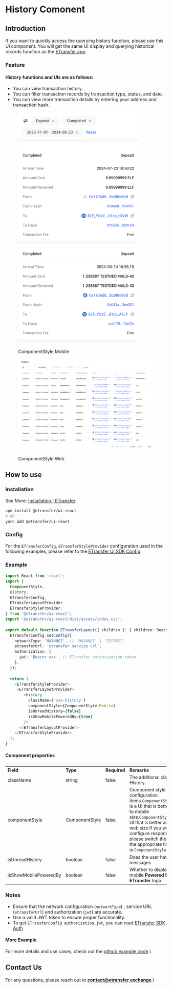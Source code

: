 # History Comonent

## Introduction

If you want to quickly access the querying history function, please use this UI component. You will get the same UI display and querying historical records function as the [ETransfer app](https://app.etransfer.exchange).

### Feature

#### History functions and UIs are as follows:

* You can view transaction history.
* You can filter transaction records by transaction type, status, and date.
* You can view more transaction details by entering your address and transaction hash.

<figure><img src="../../../.gitbook/assets/image (3).png" alt="" width="375"><figcaption><p>ComponentStyle.Mobile</p></figcaption></figure>

<figure><img src="../../../.gitbook/assets/image (5).png" alt=""><figcaption><p>ComponentStyle.Web</p></figcaption></figure>

## How to use

### Installation

See More: [Installation | ETransfer](https://etransfer.gitbook.io/docs/sdk/get-started/installation)

```bash
npm install @etransfer/ui-react
# OR
yarn add @etransfer/ui-react
```

### Config

For the `ETransferConfig`, `ETransferStyleProvider` configuration used in the following examples, please refer to the [ETransfer UI SDK Config](configuration.md)

### Example

```typescript
import React from 'react';
import {
  ComponentStyle,
  History,
  ETransferConfig,
  ETransferLayoutProvider
  ETransferStyleProvider,
} from '@etransfer/ui-react';
import '@etransfer/ui-react/dist/assets/index.css';

export default function ETransferLayout({ children }: { children: React.ReactNode }) {
  ETransferConfig.setConfig({
    networkType: 'MAINNET', // 'MAINNET' | 'TESTNET'
    etransferUrl: 'etransfer service url',
    authorization: {
      jwt: 'Bearer xxx', // ETransfer authorization token
    },
  });

  return (
    <ETransferStyleProvider>
     <ETransferLayoutProvider>
        <History
          className={'xxx-history'}
          componentStyle={ComponentStyle.Mobile}
          isUnreadHistory={false}
          isShowMobilePoweredBy={true}
        />
      </ETransferLayoutProvider>
    </ETransferStyleProvider>
  );
}
```

#### Component properties

<table data-header-hidden><thead><tr><th width="134"></th><th width="128"></th><th width="107"></th><th></th></tr></thead><tbody><tr><td><strong>Field</strong></td><td><strong>Type</strong></td><td><strong>Required</strong></td><td><strong>Remarks</strong></td></tr><tr><td>className</td><td>string</td><td>false</td><td>The additional class to History.</td></tr><tr><td>componentStyle</td><td>ComponentStyle<br></td><td>false</td><td>Component style configuration items.<code>ComponentStyle.Mobile</code> is a UI that is better adapted to mobile size.<code>ComponentStyle.Web</code> is a UI that is better adapted to web size.If you want to configure responsiveness, please switch the UI style at the appropriate time.Default is <code>ComponentStyle.Web</code></td></tr><tr><td>isUnreadHistory</td><td>boolean</td><td>false</td><td>Does the user have unread messages</td></tr><tr><td>isShowMobilePoweredBy</td><td>boolean</td><td>false</td><td>Whether to display the mobile <strong>Powered By ETransfer</strong> logo.</td></tr></tbody></table>

### Notes

* Ensure that the network configuration (`networkType`) , service URL (`etransferUrl`) and authorization (`jwt`) are accurate.
* Use a valid JWT token to ensure proper functionality.
* To get `ETransferConfig authorization.jwt`, you can read [ETransfer SDK Auth](../auth.md)

#### More Example

For more details and use cases, check out the [github example code](https://github.com/ETransferProject/etransfer-toolkit/blob/master/packages/example/src/app/history/page.tsx).\


## Contact Us

For any questions, please reach out to **contact@etransfer.exchange**.\


